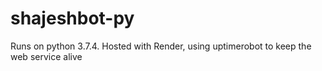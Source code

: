 # shajeshbot-py

Runs on python 3.7.4. Hosted with Render, using uptimerobot to keep the web service alive
